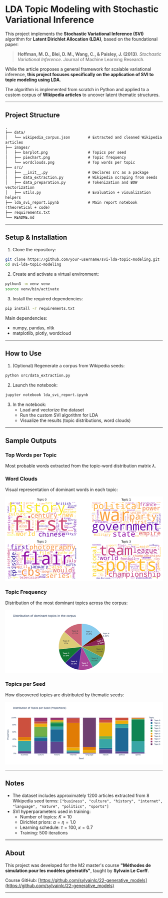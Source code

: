 # LDA Topic Modeling with Stochastic Variational Inference

This project implements the **Stochastic Variational Inference (SVI)** algorithm for **Latent Dirichlet Allocation (LDA)**, based on the foundational paper:

> **Hoffman, M. D., Blei, D. M., Wang, C., & Paisley, J. (2013)**. *Stochastic Variational Inference*. Journal of Machine Learning Research.

While the article proposes a general framework for scalable variational inference, **this project focuses specifically on the application of SVI to topic modeling using LDA**.

The algorithm is implemented from scratch in Python and applied to a custom corpus of **Wikipedia articles** to uncover latent thematic structures.

---

## Project Structure

```
.
├── data/
│   └── wikipedia_corpus.json        # Extracted and cleaned Wikipedia articles
├── images/
│   ├── barplot.png                  # Topics per seed
│   ├── piechart.png                 # Topic frequency
│   └── wordclouds.png               # Top words per topic
├── src/
│   ├── __init__.py                  # Declares src as a package
│   ├── data_extraction.py           # Wikipedia scraping from seeds
│   ├── data_preparation.py          # Tokenization and BOW vectorization
│   ├── utils.py                     # Evaluation + visualization helpers
├── lda_svi_report.ipynb             # Main report notebook (theoretical + code)
├── requirements.txt
└── README.md
```

---

## Setup & Installation

1. Clone the repository:
```bash
git clone https://github.com/your-username/svi-lda-topic-modeling.git
cd svi-lda-topic-modeling
```

2. Create and activate a virtual environment:
```bash
python3 -m venv venv
source venv/bin/activate
```

3. Install the required dependencies:
```bash
pip install -r requirements.txt
```

Main dependencies:
- numpy, pandas, nltk
- matplotlib, plotly, wordcloud

---

## How to Use

1. (Optional) Regenerate a corpus from Wikipedia seeds:
```bash
python src/data_extraction.py
```

2. Launch the notebook:
```bash
jupyter notebook lda_svi_report.ipynb
```

3. In the notebook:
   - Load and vectorize the dataset
   - Run the custom SVI algorithm for LDA
   - Visualize the results (topic distributions, word clouds)

---

## Sample Outputs

### Top Words per Topic
Most probable words extracted from the topic-word distribution matrix $\lambda$.

### Word Clouds
Visual representation of dominant words in each topic:

![wordclouds](./images/wordclouds.png)

### Topic Frequency
Distribution of the most dominant topics across the corpus:

![piechart](./images/piechart.png)

### Topics per Seed
How discovered topics are distributed by thematic seeds:

![barplot](./images/barplot.png)

---

## Notes

- The dataset includes approximately 1200 articles extracted from 8 Wikipedia seed terms:
  `["business", "culture", "history", "internet", "language", "nature", "politics", "sports"]`
- SVI hyperparameters used in training:
  - Number of topics: $K = 10$
  - Dirichlet priors: $\alpha = \eta = 1.0$
  - Learning schedule: $\tau = 100$, $\kappa = 0.7$
  - Training: 500 iterations

---

## About

This project was developed for the M2 master's course **"Méthodes de simulation pour les modèles génératifs"**, taught by **Sylvain Le Corff**.

Course GitHub: [https://github.com/sylvainlc/22-generative_models](https://github.com/sylvainlc/22-generative_models)

---
